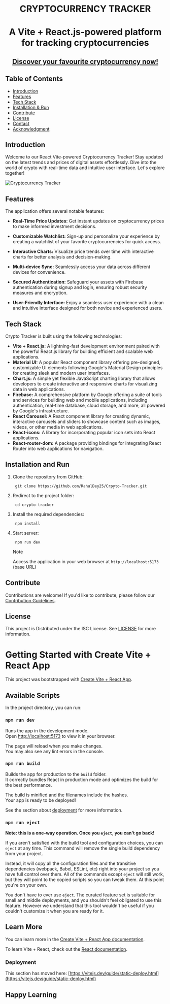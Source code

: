 <h1 align="center"> CRYPTOCURRENCY TRACKER <h1>
<p align="center">A Vite + React.js-powered platform for tracking cryptocurrencies</p>

<h2 align='center'>
<a href='https://crpyto-tracker-one.vercel.app/' target="_blank">Discover your favourite cryptocurrency now!
</a>
</h2>

## Table of Contents

- [Introduction ](#introduction)
- [Features ](#features)
- [Tech Stack ](#tech-stack)
- [Installation & Run](#installation-and-run)
- [Contribute ](#contribute)
- [License ](#license)
- [Contact ](#contact)
- [Acknowledgment ](#acknowledgment)

## Introduction
Welcome to our React Vite-powered Cryptocurrency Tracker! Stay updated on the latest trends and prices of digital assets effortlessly. Dive into the world of crypto with real-time data and intuitive user interface. Let's explore together!

![Cryptocurrency Tracker](https://github.com/RahulDey25/Crpyto-Tracker/blob/main/src/Assets/GIF.gif)


## Features
The application offers several notable features:

- **Real-Time Price Updates:** Get instant updates on cryptocurrency prices to make informed investment decisions.

- **Customizable Watchlist:** Sign-up and personalize your experience by creating a watchlist of your favorite cryptocurrencies for quick access.

- **Interactive Charts:** Visualize price trends over time with interactive charts for better analysis and decision-making.

- **Multi-device Sync:** Seamlessly access your data across different devices for convenience.

- **Secured Authentication:** Safeguard your assets with Firebase authentication during signup and login, ensuring robust security measures and encryption.

- **User-Friendly Interface:** Enjoy a seamless user experience with a clean and intuitive interface designed for both novice and experienced users.


## Tech Stack
Crypto Tracker is built using the following technologies:

- **Vite + React.js:** A lightning-fast development environment paired with the powerful React.js library for building efficient and scalable web applications.
- **Material UI:** A popular React component library offering pre-designed, customizable UI elements following Google's Material Design principles for creating sleek and modern user interfaces.
- **Chart.js:** A simple yet flexible JavaScript charting library that allows developers to create interactive and responsive charts for visualizing data in web applications.
- **Firebase:** A comprehensive platform by Google offering a suite of tools and services for building web and mobile applications, including authentication, real-time database, cloud storage, and more, all powered by Google's infrastructure.
- **React Carousel:** A React component library for creating dynamic, interactive carousels and sliders to showcase content such as images, videos, or other media in web applications.
- **React-icons:** A library for incorporating popular icon sets into React applications.
- **React-router-dom:** A package providing bindings for integrating React Router into web applications for navigation.


## Installation and Run
1. Clone the repository from GitHub:
    ```
     git clone https://github.com/RahulDey25/Crpyto-Tracker.git
    ```
2. Redirect to the project folder:
    ```
     cd crypto-tracker
    ```
3. Install the required dependencies:
    ```
     npm install
    ```

4. Start server:
    ```
     npm run dev
    ```
    > [!NOTE]
    > Access the  application in your web browser at `http://localhost:5173` (base URL)



## Contribute
Contributions are welcome! If you'd like to contribute, please follow our [Contribution Guidelines](CONTRIBUTING.md).

## License
This project is Distributed under the ISC License. See [LICENSE](./LICENSE.txt) for more information.


# Getting Started with Create Vite + React App

This project was bootstrapped with [Create Vite + React App](https://github.com/vitejs/vite).

## Available Scripts

In the project directory, you can run:

### `npm run dev`

Runs the app in the development mode.\
Open [http://localhost:5173](http://localhost:5173) to view it in your browser.

The page will reload when you make changes.\
You may also see any lint errors in the console.

### `npm run build`

Builds the app for production to the `build` folder.\
It correctly bundles React in production mode and optimizes the build for the best performance.

The build is minified and the filenames include the hashes.\
Your app is ready to be deployed!

See the section about [deployment](https://vitejs.dev/guide/static-deploy.html) for more information.

### `npm run eject`

**Note: this is a one-way operation. Once you `eject`, you can't go back!**

If you aren't satisfied with the build tool and configuration choices, you can `eject` at any time. This command will remove the single build dependency from your project.

Instead, it will copy all the configuration files and the transitive dependencies (webpack, Babel, ESLint, etc) right into your project so you have full control over them. All of the commands except `eject` will still work, but they will point to the copied scripts so you can tweak them. At this point you're on your own.

You don't have to ever use `eject`. The curated feature set is suitable for small and middle deployments, and you shouldn't feel obligated to use this feature. However we understand that this tool wouldn't be useful if you couldn't customize it when you are ready for it.

## Learn More

You can learn more in the [Create Vite + React App documentation](https://vitejs.dev/guide/).

To learn Vite + React, check out the [React documentation](https://vitejs.dev/).

### Deployment

This section has moved here: [https://vitejs.dev/guide/static-deploy.html](https://vitejs.dev/guide/static-deploy.html)


## Happy Learning